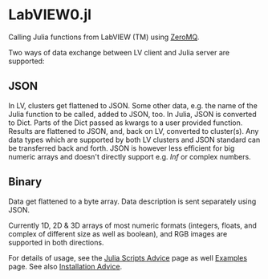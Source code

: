 # LabVIEW0.jl
Calling Julia functions from LabVIEW (TM) using [ZeroMQ](https://zeromq.org/).

Two ways of data exchange between LV client and Julia server are supported:

## JSON
In LV, clusters get flattened to JSON. Some other data, e.g. the name of the Julia function to be called, added to JSON, too. In Julia, JSON is converted to Dict. Parts of the Dict passed as kwargs to a user provided function. Results are flattened to JSON, and, back on LV, converted to cluster(s). Any data types which are supported by both LV clusters and JSON standard can be transferred back and forth. JSON is however less efficient for big numeric arrays and doesn't directly support e.g. *Inf* or complex numbers.

## Binary

Data get flattened to a byte array. Data description is sent separately using JSON.

Currently 1D, 2D & 3D arrays of most numeric formats (integers, floats, and complex of different size as well as boolean), and RGB images are supported in both directions.

For details of usage, see the [Julia Scripts Advice](docs/src/writing_Julia_scripts.md) page as well  [Examples](docs/src/example_descriptions.md) page. See also [Installation Advice](docs/src/installation_advise.md).
